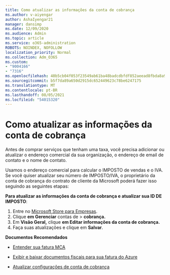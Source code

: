 ```yaml
---
title: Como atualizar as informações da conta de cobrança
ms.author: v-aiyengar
author: AshaIyengar21
manager: dansimp
ms.date: 12/09/2020
ms.audience: Admin
ms.topic: article
ms.service: o365-administration
ROBOTS: NOINDEX, NOFOLLOW
localization_priority: Normal
ms.collection: Adm_O365
ms.custom:
- "9004166"
- "7316"
ms.openlocfilehash: 40b5cb04f053f23549ab61ba48badcdbfdf852aeead8fbda8a94e6e5184a3e73
ms.sourcegitcommit: b5f7da89a650d2915dc652449623c78be6247175
ms.translationtype: MT
ms.contentlocale: pt-BR
ms.lasthandoff: 08/05/2021
ms.locfileid: "54015320"
---
```

# <a name="how-to-update-billing-account-information"></a>Como atualizar as informações da conta de cobrança

Antes de comprar serviços que tenham uma taxa, você precisa adicionar ou atualizar o endereço comercial da sua organização, o endereço de email de contato e o nome de contato.

Usamos o endereço comercial para calcular o IMPOSTO de vendas e o IVA. Se você quiser atualizar seu número de IMPOSTO/IVA, o proprietário da conta de cobrança do contrato de cliente da Microsoft poderá fazer isso seguindo as seguintes etapas:

**Para atualizar as informações da conta de cobrança e atualizar sua ID DE IMPOSTO**:

1. Entre no [Microsoft Store para Empresas](https://businessstore.microsoft.com/).
1. Clique **em Gerenciar** contas de  >  **cobrança.**
1. Em **Visão Geral,** clique **em Editar informações da conta de cobrança.**
1. Faça suas atualizações e clique em **Salvar**. 

**Documentos Recomendados**

- [Entender sua fatura MCA](https://docs.microsoft.com/azure/cost-management-billing/understand/mca-understand-your-invoice)

- [Exibir e baixar documentos fiscais para sua fatura do Azure](https://docs.microsoft.com/azure/cost-management-billing/understand/mca-download-tax-document)

- [Atualizar configurações de conta de cobrança](https://docs.microsoft.com/microsoft-store/update-microsoft-store-for-business-account-settings)  
